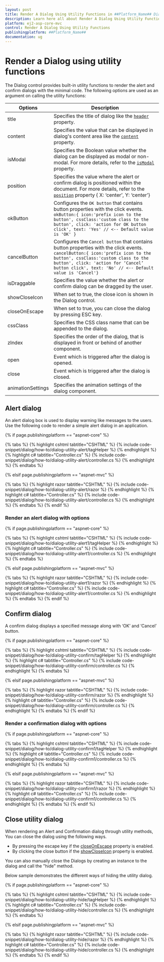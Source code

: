 ```yaml
---
layout: post
title: Render A Dialog Using Utility Functions in ##Platform_Name## Dialog Component
description: Learn here all about Render A Dialog Using Utility Functions in Syncfusion ##Platform_Name## Dialog component of Syncfusion Essential JS 2 and more.
platform: ej2-asp-core-mvc
control: Render A Dialog Using Utility Functions
publishingplatform: ##Platform_Name##
documentation: ug
---
```



# Render a Dialog using utility functions

The Dialog control provides built-in utility functions to render the alert and confirm dialogs with the minimal code. The following options are used as an argument on calling the utility functions:

| Options   | Description |
|-----------|-------------|
| title | Specifies the title of dialog like the [`header`](https://help.syncfusion.com/cr/aspnetcore-js2/Syncfusion.EJ2.Popups.Dialog.html#Syncfusion_EJ2_Popups_Dialog_Header) property.|
| content | Specifies the value that can be displayed in dialog's content area like the [`content`](https://help.syncfusion.com/cr/aspnetcore-js2/Syncfusion.EJ2.Popups.Dialog.html#Syncfusion_EJ2_Popups_Dialog_Content) property. |
| isModal | Specifies the Boolean value whether the dialog can be displayed as modal or non-modal. For more details, refer to the [`isModal`](https://help.syncfusion.com/cr/aspnetcore-js2/Syncfusion.EJ2.Popups.Dialog.html#Syncfusion_EJ2_Popups_Dialog_IsModal) property.|
| position | Specifies the value where the alert or confirm dialog is positioned within the document. For more details, refer to the [`position`](https://help.syncfusion.com/cr/aspnetcore-js2/Syncfusion.EJ2.Popups.Dialog.html#Syncfusion_EJ2_Popups_Dialog_Position) property { X: ‘center’, Y: ‘center’}|
| okButton | Configures the `OK button` that contains button properties with the click events. `okButton:{ icon:'prefix icon to the button', cssClass:'custom class to the button', click: 'action for OK button click', text: 'Yes' // <-- Default value is 'OK' }`|
| cancelButton | Configures the `Cancel button` that contains button properties with the click events. `cancelButton:{ icon:'prefix icon to the button', cssClass:'custom class to the button', click: 'action for ‘Cancel’ button click', text: 'No' // <-- Default value is 'Cancel'}`|
|isDraggable|Specifies the value whether the alert or confirm dialog can be dragged by the user.|
| showCloseIcon | When set to true, the close icon is shown in the Dialog control. |
|closeOnEscape|When set to true, you can close the dialog by pressing ESC key.|
| cssClass | Specifies the CSS class name that can be appended to the dialog.|
| zIndex | Specifies the order of the dialog, that is displayed in front or behind of another component.|
| open | Event which is triggered after the dialog is opened.|
| close | Event which is triggered after the dialog is closed.|
| animationSettings |Specifies the animation settings of the dialog component. |

## Alert dialog

An alert dialog box is used to display warning like messages to the users. Use the following code to render a simple alert dialog in an application.

{% if page.publishingplatform == "aspnet-core" %}

{% tabs %}
{% highlight cshtml tabtitle="CSHTML" %}
{% include code-snippet/dialog/how-to/dialog-utility-alert/tagHelper %}
{% endhighlight %}
{% highlight c# tabtitle="Controller.cs" %}
{% include code-snippet/dialog/how-to/dialog-utility-alert/controller.cs %}
{% endhighlight %}
{% endtabs %}

{% elsif page.publishingplatform == "aspnet-mvc" %}

{% tabs %}
{% highlight razor tabtitle="CSHTML" %}
{% include code-snippet/dialog/how-to/dialog-utility-alert/razor %}
{% endhighlight %}
{% highlight c# tabtitle="Controller.cs" %}
{% include code-snippet/dialog/how-to/dialog-utility-alert/controller.cs %}
{% endhighlight %}
{% endtabs %}
{% endif %}



### Render an alert dialog with options

{% if page.publishingplatform == "aspnet-core" %}

{% tabs %}
{% highlight cshtml tabtitle="CSHTML" %}
{% include code-snippet/dialog/how-to/dialog-utility-alert1/tagHelper %}
{% endhighlight %}
{% highlight c# tabtitle="Controller.cs" %}
{% include code-snippet/dialog/how-to/dialog-utility-alert1/controller.cs %}
{% endhighlight %}
{% endtabs %}

{% elsif page.publishingplatform == "aspnet-mvc" %}

{% tabs %}
{% highlight razor tabtitle="CSHTML" %}
{% include code-snippet/dialog/how-to/dialog-utility-alert1/razor %}
{% endhighlight %}
{% highlight c# tabtitle="Controller.cs" %}
{% include code-snippet/dialog/how-to/dialog-utility-alert1/controller.cs %}
{% endhighlight %}
{% endtabs %}
{% endif %}



## Confirm dialog

A confirm dialog displays a specified message along with ‘OK’ and ‘Cancel’ button.

{% if page.publishingplatform == "aspnet-core" %}

{% tabs %}
{% highlight cshtml tabtitle="CSHTML" %}
{% include code-snippet/dialog/how-to/dialog-utility-confirm/tagHelper %}
{% endhighlight %}
{% highlight c# tabtitle="Controller.cs" %}
{% include code-snippet/dialog/how-to/dialog-utility-confirm/controller.cs %}
{% endhighlight %}
{% endtabs %}

{% elsif page.publishingplatform == "aspnet-mvc" %}

{% tabs %}
{% highlight razor tabtitle="CSHTML" %}
{% include code-snippet/dialog/how-to/dialog-utility-confirm/razor %}
{% endhighlight %}
{% highlight c# tabtitle="Controller.cs" %}
{% include code-snippet/dialog/how-to/dialog-utility-confirm/controller.cs %}
{% endhighlight %}
{% endtabs %}
{% endif %}



### Render a confirmation dialog with options

{% if page.publishingplatform == "aspnet-core" %}

{% tabs %}
{% highlight cshtml tabtitle="CSHTML" %}
{% include code-snippet/dialog/how-to/dialog-utility-confirm1/tagHelper %}
{% endhighlight %}
{% highlight c# tabtitle="Controller.cs" %}
{% include code-snippet/dialog/how-to/dialog-utility-confirm1/controller.cs %}
{% endhighlight %}
{% endtabs %}

{% elsif page.publishingplatform == "aspnet-mvc" %}

{% tabs %}
{% highlight razor tabtitle="CSHTML" %}
{% include code-snippet/dialog/how-to/dialog-utility-confirm1/razor %}
{% endhighlight %}
{% highlight c# tabtitle="Controller.cs" %}
{% include code-snippet/dialog/how-to/dialog-utility-confirm1/controller.cs %}
{% endhighlight %}
{% endtabs %}
{% endif %}



## Close utility dialog

When rendering an Alert and Confirmation dialog through utility methods, You can close the dialog using the following ways.

* By pressing the escape key if the [closeOnEscape](https://help.syncfusion.com/cr/aspnetmvc-js2/Syncfusion.EJ2~Syncfusion.EJ2.Popups.Dialog~CloseOnEscape.html) property is enabled.
* By clicking the close button if the [showCloseIcon](https://help.syncfusion.com/cr/aspnetmvc-js2/Syncfusion.EJ2~Syncfusion.EJ2.Popups.Dialog~ShowCloseIcon.html) property is enabled.

You can also manually close the Dialogs by creating an instance to the dialog and call the "hide" method.

Below sample demonstrates the different ways of hiding the utility dialog.

{% if page.publishingplatform == "aspnet-core" %}

{% tabs %}
{% highlight cshtml tabtitle="CSHTML" %}
{% include code-snippet/dialog/how-to/dialog-utility-hide/tagHelper %}
{% endhighlight %}
{% highlight c# tabtitle="Controller.cs" %}
{% include code-snippet/dialog/how-to/dialog-utility-hide/controller.cs %}
{% endhighlight %}
{% endtabs %}

{% elsif page.publishingplatform == "aspnet-mvc" %}

{% tabs %}
{% highlight razor tabtitle="CSHTML" %}
{% include code-snippet/dialog/how-to/dialog-utility-hide/razor %}
{% endhighlight %}
{% highlight c# tabtitle="Controller.cs" %}
{% include code-snippet/dialog/how-to/dialog-utility-hide/controller.cs %}
{% endhighlight %}
{% endtabs %}
{% endif %}

